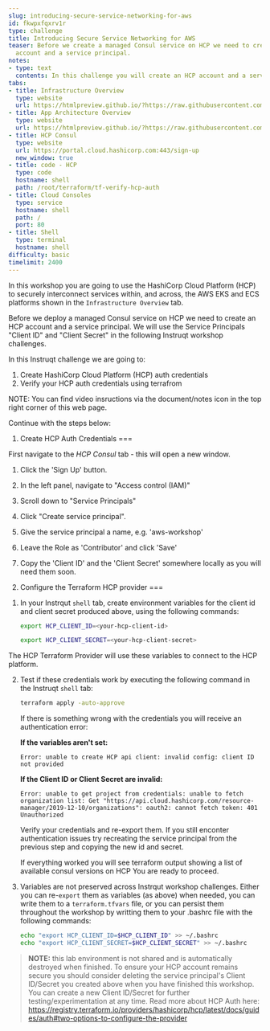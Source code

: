 ```yaml
---
slug: introducing-secure-service-networking-for-aws
id: fkwpxfqxrv1r
type: challenge
title: Introducing Secure Service Networking for AWS
teaser: Before we create a managed Consul service on HCP we need to create an HCP
  account and a service principal.
notes:
- type: text
  contents: In this challenge you will create an HCP account and a service principal.
tabs:
- title: Infrastructure Overview
  type: website
  url: https://htmlpreview.github.io/?https://raw.githubusercontent.com/hashicorp/field-workshops-consul/master/instruqt-tracks/secure-service-networking-for-aws/assets/images/ssn4aws-infra-overview.html
- title: App Architecture Overview
  type: website
  url: https://htmlpreview.github.io/?https://raw.githubusercontent.com/hashicorp/field-workshops-consul/master/instruqt-tracks/secure-service-networking-for-aws/assets/images/ssn4aws-app-overview.html
- title: HCP Consul
  type: website
  url: https://portal.cloud.hashicorp.com:443/sign-up
  new_window: true
- title: code - HCP
  type: code
  hostname: shell
  path: /root/terraform/tf-verify-hcp-auth
- title: Cloud Consoles
  type: service
  hostname: shell
  path: /
  port: 80
- title: Shell
  type: terminal
  hostname: shell
difficulty: basic
timelimit: 2400
---
```

In this workshop you are going to use the HashiCorp Cloud Platform (HCP) to securely interconnect services within, and across, the AWS EKS and ECS platforms shown in the `Infrastructure Overview` tab.

Before we deploy a managed Consul service on HCP we need to create an HCP account and a service principal. We will use the Service Principals "Client ID" and "Client Secret" in the following Instruqt workshop challenges.

In this Instruqt challenge we are going to:

1. Create HashiCorp Cloud Platform (HCP) auth credentials
2. Verify your HCP auth credentials using terrafrom

NOTE: You can find video insructions via the document/notes icon in the top right corner of this web page.

Continue with the steps below:

1) Create HCP Auth Credentials
===

First navigate to the *HCP Consul* tab - this will open a new window.

1. Click the 'Sign Up' button.

2. In the left panel, navigate to "Access control (IAM)"

3. Scroll down to "Service Principals"

4. Click "Create service principal".

5. Give the service principal a name, e.g. 'aws-workshop'

6. Leave the Role as 'Contributor' and click 'Save'

7. Copy the 'Client ID' and the 'Client Secret' somewhere locally as you will need them soon.


2) Configure the Terraform HCP provider
===
1. In your Instrqut `shell` tab, create environment variables for the client id and client secret produced above, using the following commands:

    ```sh
    export HCP_CLIENT_ID=<your-hcp-client-id>
    ```

    ```sh
    export HCP_CLIENT_SECRET=<your-hcp-client-secret>
    ```

The HCP Terraform Provider will use these variables to connect to the HCP platform.


2. Test if these credentials work by executing the following command in the Instruqt `shell` tab:

   ```sh
   terraform apply -auto-approve
   ```

    If there is something wrong with the credentials you will receive an authentication error:

    **If the variables aren't set:**

    `Error: unable to create HCP api client: invalid config: client ID not provided`

    **If the Client ID or Client Secret are invalid:**

    `Error: unable to get project from credentials: unable to fetch organization list: Get "https://api.cloud.hashicorp.com/resource-manager/2019-12-10/organizations": oauth2: cannot fetch token: 401 Unauthorized`

    Verify your credentials and re-export them. If you still enconter authentication issues try recreating the service principal from the previous step and copying the new id and secret.

    If everything worked you will see terraform output showing a list of available consul versions on HCP You are ready to proceed.


3. Variables are not preserved across Instrqut workshop challenges. Either you can re-`export` them as variables (as above) when needed, you can write them to a `terraform.tfvars` file, or you can persist them throughout the workshop by writting them to your .bashrc file with the following commands:

    ```sh
    echo "export HCP_CLIENT_ID=$HCP_CLIENT_ID" >> ~/.bashrc
    echo "export HCP_CLIENT_SECRET=$HCP_CLIENT_SECRET" >> ~/.bashrc
    ```

> **NOTE:** this lab environment is not shared and is automatically destroyed when finished. To ensure your HCP account remains secure you should consider deleting the service principal's Client ID/Secret you created above when you have finished this workshop. You can create a new Client ID/Secret for further testing/experimentation at any time. Read more about HCP Auth here: https://registry.terraform.io/providers/hashicorp/hcp/latest/docs/guides/auth#two-options-to-configure-the-provider
